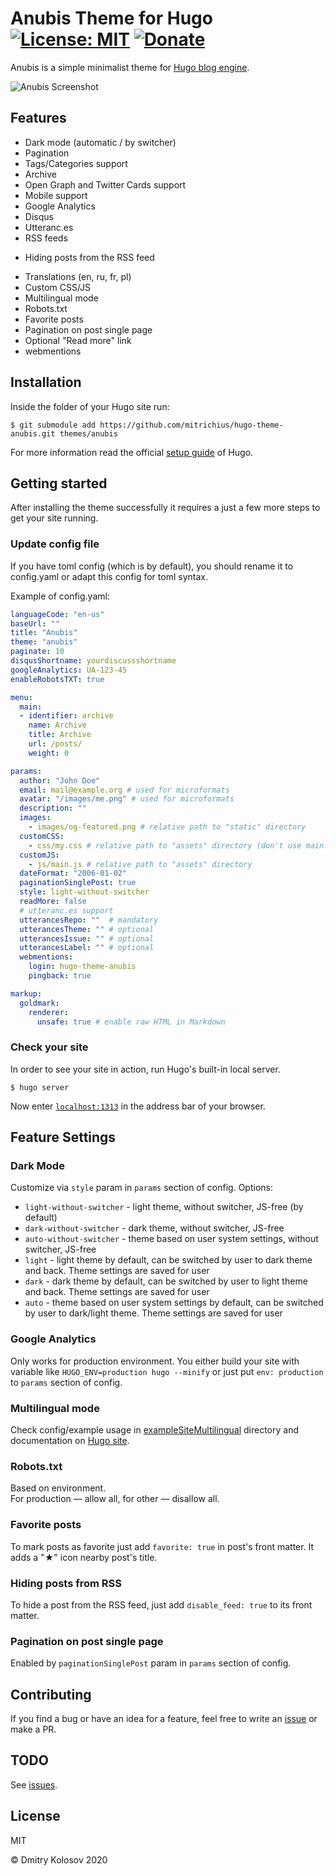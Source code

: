 # Anubis Theme for Hugo [![License: MIT](https://img.shields.io/badge/License-MIT-green.svg)](https://opensource.org/licenses/MIT) [![Donate](https://img.shields.io/badge/Donate-PayPal-blue.svg)](https://www.paypal.com/paypalme/mitrichius/1)

Anubis is a simple minimalist theme for [Hugo blog engine](https://gohugo.io/).

![Anubis Screenshot](https://raw.githubusercontent.com/mitrichius/hugo-theme-anubis/master/images/screenshot.png)

## Features

- Dark mode (automatic / by switcher)
- Pagination
- Tags/Categories support
- Archive
- Open Graph and Twitter Cards support
- Mobile support
- Google Analytics
- Disqus
- Utteranc.es
- RSS feeds
* Hiding posts from the RSS feed
- Translations (en, ru, fr, pl)
- Custom CSS/JS
- Multilingual mode 
- Robots.txt 
- Favorite posts
- Pagination on post single page
- Optional "Read more" link
- webmentions

## Installation

Inside the folder of your Hugo site run:

    $ git submodule add https://github.com/mitrichius/hugo-theme-anubis.git themes/anubis

For more information read the official [setup guide](//gohugo.io/overview/installing/) of Hugo.

## Getting started
After installing the theme successfully it requires a just a few more steps to get your site running.

### Update config file
If you have toml config (which is by default), you should rename it to config.yaml or adapt this config for toml syntax.

Example of config.yaml:
```yaml
languageCode: "en-us"
baseUrl: ""
title: "Anubis"
theme: "anubis"
paginate: 10
disqusShortname: yourdiscussshortname
googleAnalytics: UA-123-45
enableRobotsTXT: true

menu:
  main:
  - identifier: archive
    name: Archive
    title: Archive
    url: /posts/
    weight: 0

params:
  author: "John Doe"
  email: mail@example.org # used for microformats
  avatar: "/images/me.png" # used for microformats
  description: ""
  images:
    - images/og-featured.png # relative path to "static" directory
  customCSS:
    - css/my.css # relative path to "assets" directory (don't use main.css filename)
  customJS:
    - js/main.js # relative path to "assets" directory
  dateFormat: "2006-01-02"
  paginationSinglePost: true
  style: light-without-switcher
  readMore: false
  # utteranc.es support
  utterancesRepo: ""  # mandatory
  utterancesTheme: "" # optional
  utterancesIssue: "" # optional
  utterancesLabel: "" # optional
  webmentions:
    login: hugo-theme-anubis
    pingback: true

markup:
  goldmark:
    renderer:
      unsafe: true # enable raw HTML in Markdown
```

### Check your site

In order to see your site in action, run Hugo's built-in local server.

`$ hugo server`

Now enter [`localhost:1313`](http://localhost:1313/) in the address bar of your browser.

## Feature Settings

### Dark Mode
Customize via `style` param in `params` section of config.
Options:
- `light-without-switcher` - light theme, without switcher, JS-free (by default)
- `dark-without-switcher` - dark theme, without switcher, JS-free
- `auto-without-switcher` - theme based on user system settings, without switcher, JS-free
- `light` - light theme by default, can be switched by user to dark theme and back. Theme settings are saved for user 
- `dark` - dark theme by default, can be switched by user to light theme and back. Theme settings are saved for user 
- `auto` - theme based on user system settings by default, can be switched by user to dark/light theme. Theme settings are saved for user 

### Google Analytics
Only works for production environment. You either build your site with variable like
`HUGO_ENV=production hugo --minify`
or just put `env: production` to `params` section of config.

### Multilingual mode 
Check config/example usage in [exampleSiteMultilingual](https://github.com/Mitrichius/hugo-theme-anubis/tree/master/exampleSiteMultilingual) directory and documentation on [Hugo site](https://gohugo.io/content-management/multilingual/).

### Robots.txt
Based on environment.  
For production — allow all, for other — disallow all.

### Favorite posts
To mark posts as favorite just add `favorite: true` in post's front matter. It adds a "★" icon nearby post's title. 

### Hiding posts from RSS
To hide a post from the RSS feed, just add `disable_feed: true` to its front matter.

### Pagination on post single page
Enabled by `paginationSinglePost` param in `params` section of config.

## Contributing

If you find a bug or have an idea for a feature, feel free to write an [issue](https://github.com/mitrichius/hugo-theme-anubis/issues) or make a PR.

## TODO
See [issues](https://github.com/mitrichius/hugo-theme-anubis/issues).

## License
MIT

© Dmitry Kolosov
2020
